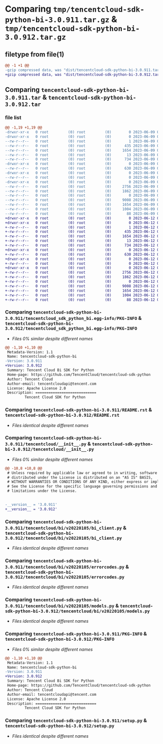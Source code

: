 # Comparing `tmp/tencentcloud-sdk-python-bi-3.0.911.tar.gz` & `tmp/tencentcloud-sdk-python-bi-3.0.912.tar.gz`

## filetype from file(1)

```diff
@@ -1 +1 @@
-gzip compressed data, was "dist/tencentcloud-sdk-python-bi-3.0.911.tar", last modified: Fri Jun  9 02:12:24 2023, max compression
+gzip compressed data, was "dist/tencentcloud-sdk-python-bi-3.0.912.tar", last modified: Mon Jun 12 02:56:58 2023, max compression
```

## Comparing `tencentcloud-sdk-python-bi-3.0.911.tar` & `tencentcloud-sdk-python-bi-3.0.912.tar`

### file list

```diff
@@ -1,19 +1,19 @@
-drwxr-xr-x   0 root         (0) root         (0)        0 2023-06-09 02:12:24.000000 tencentcloud-sdk-python-bi-3.0.911/
-drwxr-xr-x   0 root         (0) root         (0)        0 2023-06-09 02:12:24.000000 tencentcloud-sdk-python-bi-3.0.911/tencentcloud_sdk_python_bi.egg-info/
--rw-r--r--   0 root         (0) root         (0)        1 2023-06-09 02:12:24.000000 tencentcloud-sdk-python-bi-3.0.911/tencentcloud_sdk_python_bi.egg-info/dependency_links.txt
--rw-r--r--   0 root         (0) root         (0)      435 2023-06-09 02:12:24.000000 tencentcloud-sdk-python-bi-3.0.911/tencentcloud_sdk_python_bi.egg-info/SOURCES.txt
--rw-r--r--   0 root         (0) root         (0)     1654 2023-06-09 02:12:24.000000 tencentcloud-sdk-python-bi-3.0.911/tencentcloud_sdk_python_bi.egg-info/PKG-INFO
--rw-r--r--   0 root         (0) root         (0)       13 2023-06-09 02:12:24.000000 tencentcloud-sdk-python-bi-3.0.911/tencentcloud_sdk_python_bi.egg-info/top_level.txt
--rw-r--r--   0 root         (0) root         (0)      734 2023-06-09 02:12:24.000000 tencentcloud-sdk-python-bi-3.0.911/README.rst
-drwxr-xr-x   0 root         (0) root         (0)        0 2023-06-09 02:12:24.000000 tencentcloud-sdk-python-bi-3.0.911/tencentcloud/
--rw-r--r--   0 root         (0) root         (0)      630 2023-06-09 02:12:24.000000 tencentcloud-sdk-python-bi-3.0.911/tencentcloud/__init__.py
-drwxr-xr-x   0 root         (0) root         (0)        0 2023-06-09 02:12:24.000000 tencentcloud-sdk-python-bi-3.0.911/tencentcloud/bi/
--rw-r--r--   0 root         (0) root         (0)        0 2023-06-09 02:12:24.000000 tencentcloud-sdk-python-bi-3.0.911/tencentcloud/bi/__init__.py
-drwxr-xr-x   0 root         (0) root         (0)        0 2023-06-09 02:12:24.000000 tencentcloud-sdk-python-bi-3.0.911/tencentcloud/bi/v20220105/
--rw-r--r--   0 root         (0) root         (0)     2756 2023-06-09 02:12:24.000000 tencentcloud-sdk-python-bi-3.0.911/tencentcloud/bi/v20220105/bi_client.py
--rw-r--r--   0 root         (0) root         (0)     1862 2023-06-09 02:12:24.000000 tencentcloud-sdk-python-bi-3.0.911/tencentcloud/bi/v20220105/errorcodes.py
--rw-r--r--   0 root         (0) root         (0)        0 2023-06-09 02:12:24.000000 tencentcloud-sdk-python-bi-3.0.911/tencentcloud/bi/v20220105/__init__.py
--rw-r--r--   0 root         (0) root         (0)     9008 2023-06-09 02:12:24.000000 tencentcloud-sdk-python-bi-3.0.911/tencentcloud/bi/v20220105/models.py
--rw-r--r--   0 root         (0) root         (0)     1654 2023-06-09 02:12:24.000000 tencentcloud-sdk-python-bi-3.0.911/PKG-INFO
--rw-r--r--   0 root         (0) root         (0)     1004 2023-06-09 02:12:24.000000 tencentcloud-sdk-python-bi-3.0.911/setup.py
--rw-r--r--   0 root         (0) root         (0)       88 2023-06-09 02:12:24.000000 tencentcloud-sdk-python-bi-3.0.911/setup.cfg
+drwxr-xr-x   0 root         (0) root         (0)        0 2023-06-12 02:56:58.000000 tencentcloud-sdk-python-bi-3.0.912/
+drwxr-xr-x   0 root         (0) root         (0)        0 2023-06-12 02:56:58.000000 tencentcloud-sdk-python-bi-3.0.912/tencentcloud_sdk_python_bi.egg-info/
+-rw-r--r--   0 root         (0) root         (0)        1 2023-06-12 02:56:58.000000 tencentcloud-sdk-python-bi-3.0.912/tencentcloud_sdk_python_bi.egg-info/dependency_links.txt
+-rw-r--r--   0 root         (0) root         (0)      435 2023-06-12 02:56:58.000000 tencentcloud-sdk-python-bi-3.0.912/tencentcloud_sdk_python_bi.egg-info/SOURCES.txt
+-rw-r--r--   0 root         (0) root         (0)     1654 2023-06-12 02:56:58.000000 tencentcloud-sdk-python-bi-3.0.912/tencentcloud_sdk_python_bi.egg-info/PKG-INFO
+-rw-r--r--   0 root         (0) root         (0)       13 2023-06-12 02:56:58.000000 tencentcloud-sdk-python-bi-3.0.912/tencentcloud_sdk_python_bi.egg-info/top_level.txt
+-rw-r--r--   0 root         (0) root         (0)      734 2023-06-12 02:56:58.000000 tencentcloud-sdk-python-bi-3.0.912/README.rst
+drwxr-xr-x   0 root         (0) root         (0)        0 2023-06-12 02:56:58.000000 tencentcloud-sdk-python-bi-3.0.912/tencentcloud/
+-rw-r--r--   0 root         (0) root         (0)      630 2023-06-12 02:56:58.000000 tencentcloud-sdk-python-bi-3.0.912/tencentcloud/__init__.py
+drwxr-xr-x   0 root         (0) root         (0)        0 2023-06-12 02:56:58.000000 tencentcloud-sdk-python-bi-3.0.912/tencentcloud/bi/
+-rw-r--r--   0 root         (0) root         (0)        0 2023-06-12 02:56:58.000000 tencentcloud-sdk-python-bi-3.0.912/tencentcloud/bi/__init__.py
+drwxr-xr-x   0 root         (0) root         (0)        0 2023-06-12 02:56:58.000000 tencentcloud-sdk-python-bi-3.0.912/tencentcloud/bi/v20220105/
+-rw-r--r--   0 root         (0) root         (0)     2756 2023-06-12 02:56:58.000000 tencentcloud-sdk-python-bi-3.0.912/tencentcloud/bi/v20220105/bi_client.py
+-rw-r--r--   0 root         (0) root         (0)     1862 2023-06-12 02:56:58.000000 tencentcloud-sdk-python-bi-3.0.912/tencentcloud/bi/v20220105/errorcodes.py
+-rw-r--r--   0 root         (0) root         (0)        0 2023-06-12 02:56:58.000000 tencentcloud-sdk-python-bi-3.0.912/tencentcloud/bi/v20220105/__init__.py
+-rw-r--r--   0 root         (0) root         (0)     9008 2023-06-12 02:56:58.000000 tencentcloud-sdk-python-bi-3.0.912/tencentcloud/bi/v20220105/models.py
+-rw-r--r--   0 root         (0) root         (0)     1654 2023-06-12 02:56:58.000000 tencentcloud-sdk-python-bi-3.0.912/PKG-INFO
+-rw-r--r--   0 root         (0) root         (0)     1004 2023-06-12 02:56:58.000000 tencentcloud-sdk-python-bi-3.0.912/setup.py
+-rw-r--r--   0 root         (0) root         (0)       88 2023-06-12 02:56:58.000000 tencentcloud-sdk-python-bi-3.0.912/setup.cfg
```

### Comparing `tencentcloud-sdk-python-bi-3.0.911/tencentcloud_sdk_python_bi.egg-info/PKG-INFO` & `tencentcloud-sdk-python-bi-3.0.912/tencentcloud_sdk_python_bi.egg-info/PKG-INFO`

 * *Files 0% similar despite different names*

```diff
@@ -1,10 +1,10 @@
 Metadata-Version: 1.1
 Name: tencentcloud-sdk-python-bi
-Version: 3.0.911
+Version: 3.0.912
 Summary: Tencent Cloud Bi SDK for Python
 Home-page: https://github.com/TencentCloud/tencentcloud-sdk-python
 Author: Tencent Cloud
 Author-email: tencentcloudapi@tencent.com
 License: Apache License 2.0
 Description: ============================
         Tencent Cloud SDK for Python
```

### Comparing `tencentcloud-sdk-python-bi-3.0.911/README.rst` & `tencentcloud-sdk-python-bi-3.0.912/README.rst`

 * *Files identical despite different names*

### Comparing `tencentcloud-sdk-python-bi-3.0.911/tencentcloud/__init__.py` & `tencentcloud-sdk-python-bi-3.0.912/tencentcloud/__init__.py`

 * *Files 0% similar despite different names*

```diff
@@ -10,8 +10,8 @@
 # Unless required by applicable law or agreed to in writing, software
 # distributed under the License is distributed on an "AS IS" BASIS,
 # WITHOUT WARRANTIES OR CONDITIONS OF ANY KIND, either express or implied.
 # See the License for the specific language governing permissions and
 # limitations under the License.
 
 
-__version__ = '3.0.911'
+__version__ = '3.0.912'
```

### Comparing `tencentcloud-sdk-python-bi-3.0.911/tencentcloud/bi/v20220105/bi_client.py` & `tencentcloud-sdk-python-bi-3.0.912/tencentcloud/bi/v20220105/bi_client.py`

 * *Files identical despite different names*

### Comparing `tencentcloud-sdk-python-bi-3.0.911/tencentcloud/bi/v20220105/errorcodes.py` & `tencentcloud-sdk-python-bi-3.0.912/tencentcloud/bi/v20220105/errorcodes.py`

 * *Files identical despite different names*

### Comparing `tencentcloud-sdk-python-bi-3.0.911/tencentcloud/bi/v20220105/models.py` & `tencentcloud-sdk-python-bi-3.0.912/tencentcloud/bi/v20220105/models.py`

 * *Files identical despite different names*

### Comparing `tencentcloud-sdk-python-bi-3.0.911/PKG-INFO` & `tencentcloud-sdk-python-bi-3.0.912/PKG-INFO`

 * *Files 0% similar despite different names*

```diff
@@ -1,10 +1,10 @@
 Metadata-Version: 1.1
 Name: tencentcloud-sdk-python-bi
-Version: 3.0.911
+Version: 3.0.912
 Summary: Tencent Cloud Bi SDK for Python
 Home-page: https://github.com/TencentCloud/tencentcloud-sdk-python
 Author: Tencent Cloud
 Author-email: tencentcloudapi@tencent.com
 License: Apache License 2.0
 Description: ============================
         Tencent Cloud SDK for Python
```

### Comparing `tencentcloud-sdk-python-bi-3.0.911/setup.py` & `tencentcloud-sdk-python-bi-3.0.912/setup.py`

 * *Files identical despite different names*

